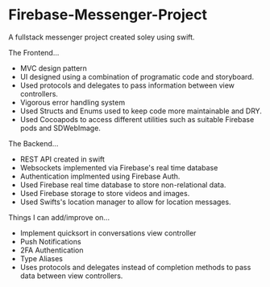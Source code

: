 # Firebase-Messenger-Project
A fullstack messenger project created soley using swift. 

The Frontend...
- MVC design pattern
- UI designed using a combination of programatic code and storyboard.
- Used protocols and delegates to pass information between view controllers.
- Vigorous error handling system
- Used Structs and Enums used to keep code more maintainable and DRY.
- Used Cocoapods to access different utilities such as suitable Firebase pods and SDWebImage.


The Backend...
- REST API created in swift
- Websockets implemented via Firebase's real time database
- Authentication implmented using Firebase Auth.
- Used Firebase real time database to store non-relational data.
- Used Firebase storage to store videos and images. 
- Used Swifts's location manager to allow for location messages.


Things I can add/improve on...

- Implement quicksort in conversations view controller
- Push Notifications
- 2FA Authentication
- Type Aliases
- Uses protocols and delegates instead of completion methods to pass data between view controllers.





